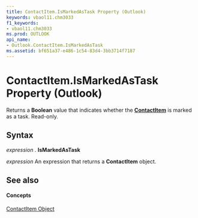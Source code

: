 ```yaml
---
title: ContactItem.IsMarkedAsTask Property (Outlook)
keywords: vbaol11.chm3033
f1_keywords:
- vbaol11.chm3033
ms.prod: OUTLOOK
api_name:
- Outlook.ContactItem.IsMarkedAsTask
ms.assetid: bf651a37-e486-1c54-83d4-3bb3714f7187
---
```



# ContactItem.IsMarkedAsTask Property (Outlook)

Returns a  **Boolean** value that indicates whether the **[ContactItem](contactitem-object-outlook.md)** is marked as a task. Read-only.


## Syntax

 _expression_ . **IsMarkedAsTask**

 _expression_ An expression that returns a **ContactItem** object.


## See also


#### Concepts


[ContactItem Object](contactitem-object-outlook.md)

